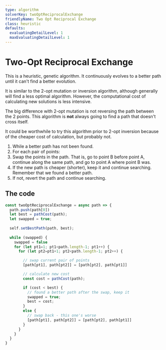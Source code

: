 ```yaml
---
type: algorithm
solverKey: twoOptReciprocalExchange
friendlyName: Two Opt Reciprocal Exchange
class: heuristic
defaults:
  evaluatingDetailLevel: 1
  maxEvaluatingDetailLevel: 1
---
```


# Two-Opt Reciprocal Exchange

This is a heuristic, genetic algorithm. It continuously evolves to a better path until it can't find a better evolution.

It is similar to the 2-opt mutation or inversion algorithm, although generally will find a less optimal algorithm. However, the computational cost of calculating new solutions is less intensive.

The big difference with 2-opt mutation is not reversing the path between the 2 points. This algorithm is **not** always going to find a path that doesn't cross itself.

It could be worthwhile to try this algorithm prior to 2-opt inversion because of the cheaper cost of calculation, but probably not.

  1. While a better path has not been found.
  2. For each pair of points:
  3. Swap the points in the path. That is, go to point B before point A, continue along the same path, and go to point A where point B was. 
  4. If the new path is cheaper (shorter), keep it and continue searching. Remember that we found a better path.
  5. If not, revert the path and continue searching.

## The code

```javascript
const twoOptReciprocalExchange = async path => {
  path.push(path[0])
  let best = pathCost(path);
  let swapped = true;
  
  self.setBestPath(path, best);
  
  while (swapped) {
    swapped = false
    for (let pt1=1; pt1<path.length-1; pt1++) {
      for (let pt2=pt1+1; pt2<path.length-1; pt2++) {

        // swap current pair of points
        [path[pt1], path[pt2]] = [path[pt2], path[pt1]]

        // calculate new cost
        const cost = pathCost(path);

        if (cost < best) {
          // found a better path after the swap, keep it
          swapped = true;
          best = cost;
        } 
        else {
          // swap back - this one's worse
          [path[pt1], path[pt2]] = [path[pt2], path[pt1]]
        }
      }
    }
  }
}
```
